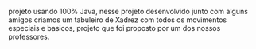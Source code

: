 projeto usando 100% Java, nesse projeto desenvolvido junto com alguns amigos criamos um tabuleiro de Xadrez com todos os movimentos especiais e basicos, projeto que foi proposto por um dos nossos professores.
